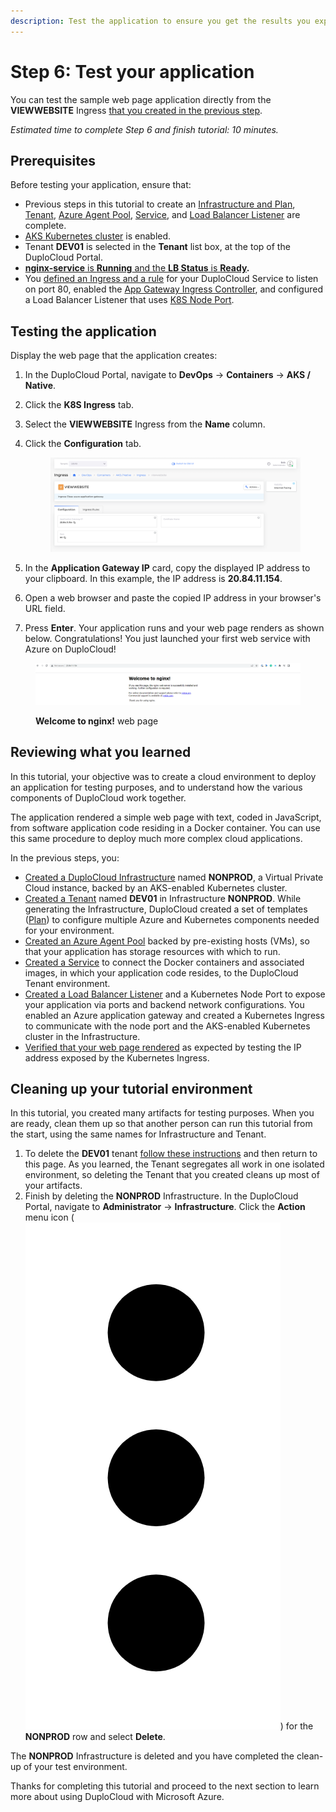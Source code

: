 ```yaml
---
description: Test the application to ensure you get the results you expect
---
```


# Step 6: Test your application

You can test the sample web page application directly from the **VIEWWEBSITE** Ingress [that you created in the previous step](step-5-create-a-load-balancer.md#add-kubernetes-ingress).&#x20;

_Estimated time to complete Step 6 and finish tutorial: 10 minutes._

## Prerequisites

Before testing your application, ensure that:&#x20;

* Previous steps in this tutorial to create an [Infrastructure and Plan](step-1-infrastructure.md), [Tenant](step-2-tenant.md), [Azure Agent Pool](step-3-create-azure-agent-pool.md), [Service](step-4-create-app-via-k8s.md), and [Load Balancer Listener](step-5-create-a-load-balancer.md) are complete.
* [AKS Kubernetes cluster](step-1-infrastructure.md#enabling-the-aks-kubernetes-cluster) is enabled.
* Tenant **DEV01** is selected in the **Tenant** list box, at the top of the DuploCloud Portal.
* [**nginx-service** is **Running** and the **LB Status** is **Ready**](step-5-create-a-load-balancer.md)**.**
* You [defined an Ingress and a rule](step-6-test-the-application.md#add-kubernetes-ingress) for your DuploCloud Service to listen on port 80, enabled the [App Gateway Ingress Controller](step-6-test-the-application.md#enable-the-ingress-controller), and configured a Load Balancer Listener that uses [K8S Node Port](step-6-test-the-application.md#adding-and-configuring-a-load-balancer).

## Testing the application

Display the web page that the application creates:

1. In the DuploCloud Portal, navigate to **DevOps** -> **Containers** -> **AKS / Native**.
2. Click the **K8S Ingress** tab.
3. Select the **VIEWWEBSITE** Ingress from the **Name** column.
4.  Click the **Configuration** tab.

    <figure><img src="../../.gitbook/assets/Azure_GS_viewebsite_2.png" alt=""><figcaption></figcaption></figure>
5. In the **Application Gateway IP** card, copy the displayed IP address to your clipboard. In this example, the IP address is **20.84.11.154**.&#x20;
6. Open a web browser and paste the copied IP address in your browser's URL field.&#x20;
7. Press **Enter**. Your application runs and your web page renders as shown below. Congratulations! You just launched your first web service with Azure on DuploCloud!&#x20;

<figure><img src="../../.gitbook/assets/Azure_GS_viewebsite_3.png" alt=""><figcaption><p><strong>Welcome to nginx!</strong> web page</p></figcaption></figure>

## Reviewing what you learned

In this tutorial, your objective was to create a cloud environment to deploy an application for testing purposes, and to understand how the various components of DuploCloud work together.&#x20;

The application rendered a simple web page with text, coded in JavaScript, from software application code residing in a Docker container. You can use this same procedure to deploy much more complex cloud applications.&#x20;

In the previous steps, you:

* [Created a DuploCloud Infrastructure](step-1-infrastructure.md) named **NONPROD**, a Virtual Private Cloud instance, backed by an AKS-enabled Kubernetes cluster.&#x20;
* [Created a Tenant](step-2-tenant.md) named **DEV01** in Infrastructure **NONPROD**. While generating the Infrastructure, DuploCloud created a set of templates ([Plan](step-1-infrastructure.md)) to configure multiple Azure and Kubernetes components needed for your environment.
* [Created an Azure Agent Pool](step-3-create-azure-agent-pool.md) backed by pre-existing hosts (VMs), so that your application has storage resources with which to run.
* [Created a Service](step-4-create-app-via-k8s.md) to connect the Docker containers and associated images, in which your application code resides, to the DuploCloud Tenant environment.
* [Created a Load Balancer Listener](step-5-create-a-load-balancer.md) and a Kubernetes Node Port to expose your application via ports and backend network configurations. You enabled an Azure application gateway and created a Kubernetes Ingress to communicate with the node port and the AKS-enabled Kubernetes cluster in the Infrastructure.
* [Verified that your web page rendered](step-6-test-the-application.md) as expected by testing the IP address exposed by the  Kubernetes Ingress.

## Cleaning up your tutorial environment

In this tutorial, you created many artifacts for testing purposes. When you are ready, clean them up so that another person can run this tutorial from the start, using the same names for Infrastructure and Tenant.

1. To delete the **DEV01** tenant [follow these instructions](../../administrator-tools/access-control/tenant-access/deleting-a-tenant.md) and then return to this page. As you learned, the Tenant segregates all work in one isolated environment, so deleting the Tenant that you created cleans up most of your artifacts.
2. Finish by deleting the **NONPROD** Infrastructure. In the DuploCloud Portal, navigate to **Administrator** -> **Infrastructure**. Click the **Action** menu icon (<img src="../../.gitbook/assets/image.png" alt="" data-size="line">) for the **NONPROD** row and select **Delete**.&#x20;

The **NONPROD** Infrastructure is deleted and you have completed the clean-up of your test environment.

Thanks for completing this tutorial and proceed to the next section to learn more about using DuploCloud with Microsoft Azure.
